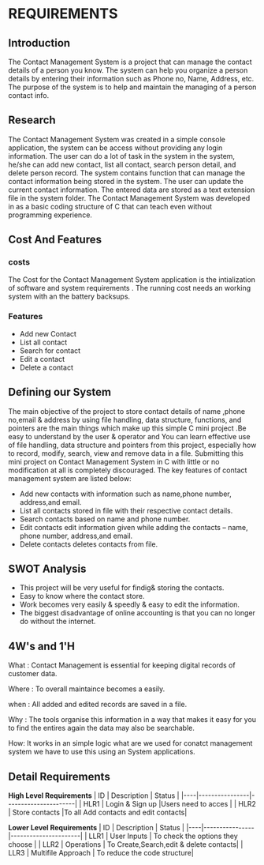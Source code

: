 # REQUIREMENTS
## Introduction
The Contact Management System is a project that can manage the contact details of a person you know. The system can help you organize a person details by entering their information such as Phone no, Name, Address, etc. The purpose of the system is to help and maintain the managing of a person contact info.
## Research
The Contact Management System was created in a simple console application, the system can be access without providing any login information. The user can do a lot of task in the system in the system, he/she can add new contact, list all contact, search person detail, and delete person record. The system contains function that can manage the contact information being stored in the system. The user can update the current contact information. The entered data are stored as a text extension file in the system folder. The Contact Management System was developed in as a basic coding structure of C that can teach even without programming experience.
## Cost And Features 
### costs
The Cost for the Contact Management System application is the intialization of software and system requirements . The running cost needs an working system with an the battery backsups. 
### Features
- Add new Contact
- List all contact
- Search for contact
- Edit a contact
- Delete a contact
## Defining our System
The main objective of the project to store contact details of name ,phone no,email & address by using file handling, data structure, functions, and pointers are the main things which make up this simple C mini project .Be easy to understand by the user & operator and You can learn effective use of file handling, data structure and pointers from this project, especially how to record, modify, search, view and remove data in a file. Submitting this mini project on Contact Management System in C with little or no modification at all is completely discouraged.
The key features of contact management system are listed below:
- Add new contacts with information such as name,phone number, address,and email.
- List all contacts stored in file with their respective contact details.
- Search contacts based on name and phone number.
- Edit contacts edit information given while adding the contacts – name, phone number, address,and email.
- Delete contacts deletes contacts from file.
## SWOT Analysis
- This project will be very useful for findig& storing the contacts.
- Easy to know where the contact store.
- Work becomes very easily & speedly & easy to edit the information.
- The biggest disadvantage of online accounting is that you can no longer do without the internet. 
## 4W's and 1'H
What : Contact Management is essential for keeping digital records of customer data.

Where : To overall maintaince becomes a easily.

when : All added and edited records are saved in a file.

Why : The tools organise this information in a way that makes it easy for you to find the entires again the data may also be searchable.

How: It works in an simple logic what are we used for conatct management system we have to use this using an System applications.
## Detail Requirements
__High Level Requirements__
| ID |   Description  |             Status   |
|----|----------------|----------------------|
| HLR1 | Login & Sign up |Users need to acces |
| HLR2  | Store contacts |To  all Add contacts and edit contacts|

__Lower Level Requirements__
| ID |   Description  |             Status   |
|----|----------------|----------------------|
| LLR1 | User Inputs | To check the options they choose |
| LLR2 | Operations | To Create,Search,edit & delete contacts|
| LLR3 | Multifile Approach | To reduce the code structure|
